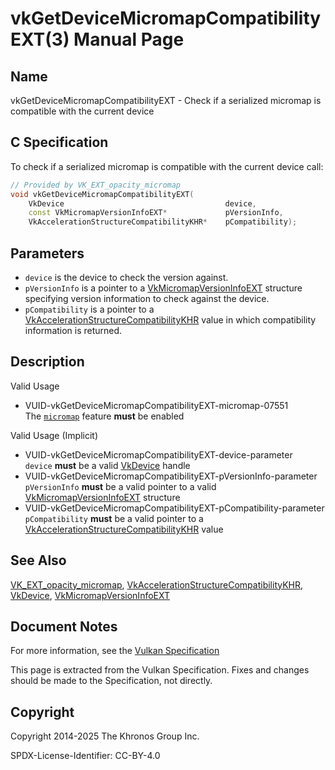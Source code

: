 # vkGetDeviceMicromapCompatibilityEXT(3) Manual Page

## Name

vkGetDeviceMicromapCompatibilityEXT - Check if a serialized micromap is compatible with the current device



## [](#_c_specification)C Specification

To check if a serialized micromap is compatible with the current device call:

```c++
// Provided by VK_EXT_opacity_micromap
void vkGetDeviceMicromapCompatibilityEXT(
    VkDevice                                    device,
    const VkMicromapVersionInfoEXT*             pVersionInfo,
    VkAccelerationStructureCompatibilityKHR*    pCompatibility);
```

## [](#_parameters)Parameters

- `device` is the device to check the version against.
- `pVersionInfo` is a pointer to a [VkMicromapVersionInfoEXT](https://registry.khronos.org/vulkan/specs/latest/man/html/VkMicromapVersionInfoEXT.html) structure specifying version information to check against the device.
- `pCompatibility` is a pointer to a [VkAccelerationStructureCompatibilityKHR](https://registry.khronos.org/vulkan/specs/latest/man/html/VkAccelerationStructureCompatibilityKHR.html) value in which compatibility information is returned.

## [](#_description)Description

Valid Usage

- [](#VUID-vkGetDeviceMicromapCompatibilityEXT-micromap-07551)VUID-vkGetDeviceMicromapCompatibilityEXT-micromap-07551  
  The [`micromap`](https://registry.khronos.org/vulkan/specs/latest/html/vkspec.html#features-micromap) feature **must** be enabled

Valid Usage (Implicit)

- [](#VUID-vkGetDeviceMicromapCompatibilityEXT-device-parameter)VUID-vkGetDeviceMicromapCompatibilityEXT-device-parameter  
  `device` **must** be a valid [VkDevice](https://registry.khronos.org/vulkan/specs/latest/man/html/VkDevice.html) handle
- [](#VUID-vkGetDeviceMicromapCompatibilityEXT-pVersionInfo-parameter)VUID-vkGetDeviceMicromapCompatibilityEXT-pVersionInfo-parameter  
  `pVersionInfo` **must** be a valid pointer to a valid [VkMicromapVersionInfoEXT](https://registry.khronos.org/vulkan/specs/latest/man/html/VkMicromapVersionInfoEXT.html) structure
- [](#VUID-vkGetDeviceMicromapCompatibilityEXT-pCompatibility-parameter)VUID-vkGetDeviceMicromapCompatibilityEXT-pCompatibility-parameter  
  `pCompatibility` **must** be a valid pointer to a [VkAccelerationStructureCompatibilityKHR](https://registry.khronos.org/vulkan/specs/latest/man/html/VkAccelerationStructureCompatibilityKHR.html) value

## [](#_see_also)See Also

[VK\_EXT\_opacity\_micromap](https://registry.khronos.org/vulkan/specs/latest/man/html/VK_EXT_opacity_micromap.html), [VkAccelerationStructureCompatibilityKHR](https://registry.khronos.org/vulkan/specs/latest/man/html/VkAccelerationStructureCompatibilityKHR.html), [VkDevice](https://registry.khronos.org/vulkan/specs/latest/man/html/VkDevice.html), [VkMicromapVersionInfoEXT](https://registry.khronos.org/vulkan/specs/latest/man/html/VkMicromapVersionInfoEXT.html)

## [](#_document_notes)Document Notes

For more information, see the [Vulkan Specification](https://registry.khronos.org/vulkan/specs/latest/html/vkspec.html#vkGetDeviceMicromapCompatibilityEXT)

This page is extracted from the Vulkan Specification. Fixes and changes should be made to the Specification, not directly.

## [](#_copyright)Copyright

Copyright 2014-2025 The Khronos Group Inc.

SPDX-License-Identifier: CC-BY-4.0